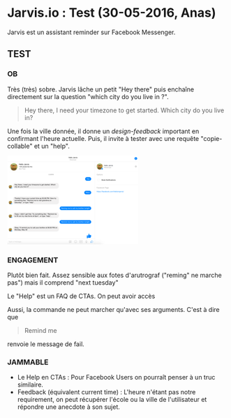 # Jarvis.io : Test (30-05-2016, Anas)

Jarvis est un assistant reminder sur Facebook Messenger.

## TEST

### OB

Très (très) sobre. Jarvis lâche un petit "Hey there" puis enchaîne directement 
sur la question "which city do you live in ?".

>Hey there, I need your timezone to get started. Which city do you live in?

Une fois la ville donnée, il donne un _design-feedback_ important en confirmant 
l'heure actuelle. Puis, il invite à tester avec une requête "copie-collable" et
un "help".

![1](images/hellojarvis.png)

### ENGAGEMENT

Plutôt bien fait. Assez sensible aux fotes d'arutrograf ("reming" ne marche
pas") mais il comprend "next tuesday" 

Le "Help" est un FAQ de CTAs. On peut avoir accès 

Aussi, la commande ne peut marcher qu'avec ses arguments. C'est à dire que 

>Remind me

renvoie le message de fail.

### JAMMABLE

 - Le Help en CTAs : Pour Facebook Users on pourraît penser à un truc similaire.
 - Feedback (équivalent current time) : L'heure n'étant pas notre requirement, 
on peut récupérer l'école ou la ville de l'utilisateur et répondre une anecdote
à son sujet.
